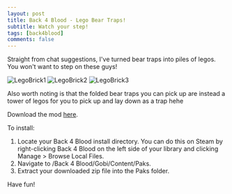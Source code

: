 ```yaml
---
layout: post
title: Back 4 Blood - Lego Bear Traps!
subtitle: Watch your step!
tags: [back4blood]
comments: false
---
```


Straight from chat suggestions, I've turned bear traps into piles of legos. You won't want to step on these guys!

![LegoBrick1](https://smooversyt.github.io/images/LegoBrick1.png)
![LegoBrick2](https://smooversyt.github.io/images/LegoBrick2.png)
![LegoBrick3](https://smooversyt.github.io/images/LegoBrick3.png)

Also worth noting is that the folded bear traps you can pick up are instead a tower of legos for you to pick up and lay down as a trap hehe

Download the mod [here](https://smooversyt.github.io/downloads/b4bmod-lego-bear-trap.zip).

To install:
1. Locate your Back 4 Blood install directory. You can do this on Steam by right-clicking Back 4 Blood on the left side of your library and clicking Manage > Browse Local Files.
2. Navigate to /Back 4 Blood/Gobi/Content/Paks.
3. Extract your downloaded zip file into the Paks folder.

Have fun!
